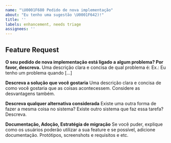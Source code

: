 ```yaml
---
name: "\U0001F680 Pedido de nova implementação"
about: "Eu tenho uma sugestão \U0001F642)!"
title: ''
labels: enhancement, needs triage
assignees: ''
---
```


## Feature Request

**O seu pedido de nova implementação está ligado a algum problema? Por favor, descreva.**
Uma descrição clara e concisa de qual problema é: Ex.: Eu tenho um problema quando [...]

**Descreva a solução que você gostaria**
Uma descrição clara e concisa de como você gostaria que as coisas acontecessem. Considere as desvantagens também.

**Descreva qualquer alternativa considerada**
Existe uma outra forma de fazer a mesma coisa no sistema? Existe outro sistema que faz essa tarefa? Descreva.

**Documentação, Adoção, Estratégia de migração**
Se você puder, explique como os usuários poderão utilizar a sua feature e se possível, adicione documentação.
Protótipos, screenshots e requisitos e etc.
